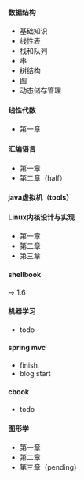 #### 数据结构
- 基础知识
- 线性表
- 栈和队列
- 串
- 树结构
- 图
- 动态储存管理

#### 线性代数
- 第一章

#### 汇编语言
- 第一章
- 第二章（half）

#### java虚拟机（tools）
#### Linux内核设计与实现
- 第一章
- 第二章
- 第三章

#### shellbook
-> 1.6

#### 机器学习
- todo

#### spring mvc
- finish
- blog start

#### cbook
- todo

#### 图形学
- 第一章
- 第二章
- 第三章（pending）
